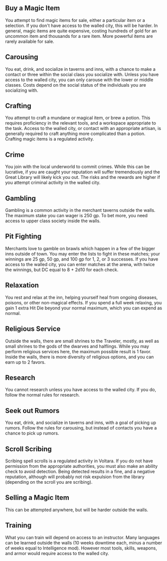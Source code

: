 ## Buy a Magic Item
 
You attempt to find magic items for sale, either a particular item or a selection. If you don't have access to the walled city, this will be harder. In general, magic items are quite expensive, costing hundreds of gold for an uncommon item and thousands for a rare item. More powerful items are rarely available for sale.
 
## Carousing
 
You eat, drink, and socialize in taverns and inns, with a chance to make a contact or three within the social class you socialize with. Unless you have access to the walled city, you can only carouse with the lower or middle classes. Costs depend on the social status of the individuals you are socializing with.
 
## Crafting
 
You attempt to craft a mundane or magical item, or brew a potion. This requires proficiency in the relevant tools, and a workspace appropriate to the task. Access to the walled city, or contact with an appropriate artisan, is generally required to craft anything more complicated than a potion. Crafting magic items is a regulated activity.
 
## Crime
 
You join with the local underworld to commit crimes. While this can be lucrative, if you are caught your reputation will suffer tremendously and the Great Library will likely kick you out. The risks and the rewards are higher if you attempt criminal activity in the walled city.
 
## Gambling
 
Gambling is a common activity in the merchant taverns outside the walls. The maximum stake you can wager is 250 gp. To bet more, you need access to upper class society inside the walls.
 
## Pit Fighting
 
Merchants love to gamble on brawls which happen in a few of the bigger inns outside of town. You may enter the lists to fight in these matches; your winnings are 25 gp, 50 gp, and 100 gp for 1, 2, or 3 successes. If you have access to the walled city, you can enter matches at the arena, with twice the winnings, but DC equal to 8 + 2d10 for each check.
 
## Relaxation
 
You rest and relax at the inn, helping yourself heal from ongoing diseases, poisons, or other non-magical effects. If you spend a full week relaxing, you gain 1 extra Hit Die beyond your normal maximum, which you can expend as normal.
 
## Religious Service
 
Outside the walls, there are small shrines to the Traveler, mostly, as well as small shrines to the gods of the dwarves and halflings. While you may perform religious services here, the maximum possible result is 1 favor. Inside the walls, there is more diversity of religious options, and you can earn up to 2 favors.
 
## Research
 
You cannot research unless you have access to the walled city. If you do, follow the normal rules for research.
 
## Seek out Rumors
 
You eat, drink, and socialize in taverns and inns, with a goal of picking up rumors. Follow the rules for carousing, but instead of contacts you have a chance to pick up rumors.
 
## Scroll Scribing
 
Scribing spell scrolls is a regulated activity in Voltara. If you do not have permission from the appropriate authorities, you must also make an ability check to avoid detection. Being detected results in a fine, and a negative reputation, although will probably not risk expulsion from the library (depending on the scroll you are scribing).
 
## Selling a Magic Item
 
This can be attempted anywhere, but will be harder outside the walls.
 
## Training
 
What you can train will depend on access to an instructor. Many languages can be learned outside the walls (10 weeks downtime each, minus a number of weeks equal to Intelligence mod). However most tools, skills, weapons, and armor would require access to the walled city.